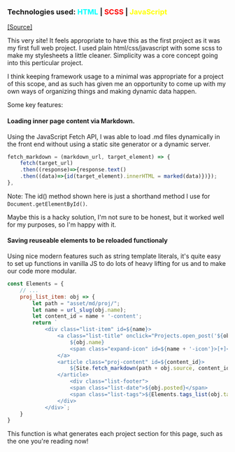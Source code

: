 ### Technologies used: <span style="color:cyan">HTML</span> | <span style="color:red">SCSS</span> | <span style="color:yellow">JavaScript</span>

<a class="source-link" target="_blank" href="https://github.com/bluephosphor/portfolio">[Source]</a>

This very site! It feels appropriate to have this as the first project as it was my first full web project. I used plain html/css/javascript with some scss to make my stylesheets a little cleaner. Simplicity was a core concept going into this perticular project.

I think keeping framework usage to a minimal was appropriate for a project of this scope, and as such has given me an opportunity to come up with my own ways of organizing things and making dynamic data happen.

Some key features:

#### Loading inner page content via Markdown.

Using the JavaScript Fetch API, I was able to load .md files dynamically in the front end without using a static site generator or a dynamic server.

```javascript
fetch_markdown = (markdown_url, target_element) => {
    fetch(target_url)
    .then((response)=>{response.text()
    .then((data)=>{id(target_element).innerHTML = marked(data)})});
},
```
<div class="img-footer">Note: The id() method shown here is just a shorthand method I use for <code>Document.getElementById()</code>.</div>

Maybe this is a hacky solution, I'm not sure to be honest, but it worked well for my purposes, so I'm happy with it.

#### Saving reuseable elements to be reloaded functionaly

Using nice modern features such as string template literals, it's quite easy to set up functions in vanilla JS to do lots of heavy lifting for us and to make our code more modular.
   
``` javascript
const Elements = {
    // ...
    proj_list_item: obj => {
		let path = "asset/md/proj/";
		let name = url_slug(obj.name);
		let content_id = name + '-content';
		return `
			<div class="list-item" id=${name}>
				<a class="list-title" onclick="Projects.open_post('${obj.name}')">
					${obj.name}
					<span class="expand-icon" id=${name + '-icon'}>[+]</span>
				</a>
				<article class="proj-content" id=${content_id}>
					${Site.fetch_markdown(path + obj.source, content_id)}
				</article>
					<div class="list-footer">
					<span class="list-date">${obj.posted}</span>
					<span class="list-tags">${Elements.tags_list(obj.tags)}</span>
				</div>
			</div>`;
	}
}
```
<div class="img-footer">This function is what generates each project section for this page, such as the one you're reading now!</div>
